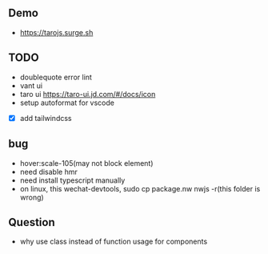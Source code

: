 ## Demo

- https://tarojs.surge.sh

## TODO

- doublequote error lint
- vant ui
- taro ui https://taro-ui.jd.com/#/docs/icon
- setup autoformat for vscode
- [x] add tailwindcss

## bug

* hover:scale-105(may not block element)
* need disable hmr
* need install typescript manually
* on linux, this wechat-devtools, sudo cp package.nw nwjs -r(this folder is wrong)

## Question

- why use class instead of function usage for components
